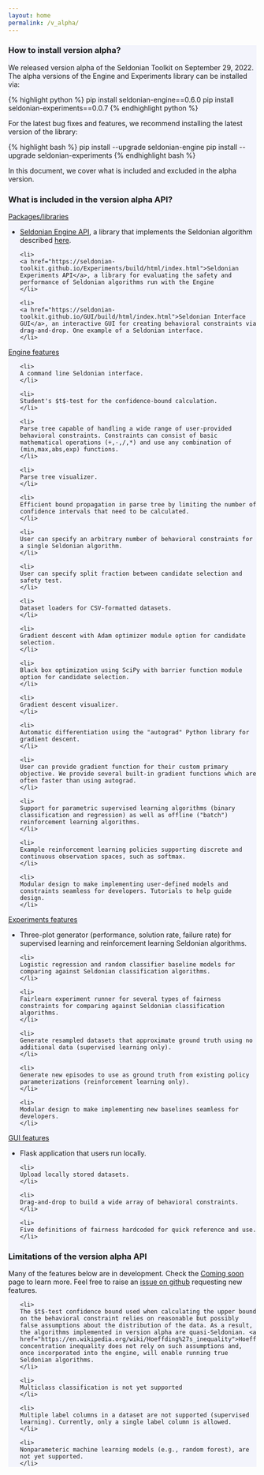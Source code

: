 ```yaml
---
layout: home
permalink: /v_alpha/
---
```


<!-- Main Container -->
<div class="container p-3 my-5 border" style="background-color: #f3f4fc;">
<h3 class="mb-2">How to install version alpha?</h3>
<p>
    We released version alpha of the Seldonian Toolkit on September 29, 2022. The alpha versions of the Engine and Experiments library can be installed via: 
</p>
{% highlight python %}
pip install seldonian-engine==0.6.0
pip install seldonian-experiments==0.0.7
{% endhighlight python %}
<p>
    For the latest bug fixes and features, we recommend installing the latest version of the library:
</p>
{% highlight bash %}
pip install --upgrade seldonian-engine
pip install --upgrade seldonian-experiments
{% endhighlight bash %}

<p>
In this document, we cover what is included and excluded in the alpha version.
</p>

<h3 class="mb-2">What is included in the version alpha API?</h3>
<h7><u>Packages/libraries</u></h7>
<ul>
    <li>
    <a href="https://seldonian-toolkit.github.io/Engine/build/html/index.html">Seldonian Engine API</a>, a library that implements the Seldonian algorithm described <a href="{{ "/tutorials/alg_details_tutorial/#overview" | relative_url}}">here</a>.
    </li>

    <li>
    <a href="https://seldonian-toolkit.github.io/Experiments/build/html/index.html">Seldonian Experiments API</a>, a library for evaluating the safety and performance of Seldonian algorithms run with the Engine
    </li>

    <li>
    <a href="https://seldonian-toolkit.github.io/GUI/build/html/index.html">Seldonian Interface GUI</a>, an interactive GUI for creating behavioral constraints via drag-and-drop. One example of a Seldonian interface.
    </li>
</ul>

<h7><u>Engine features</u></h7>
<ul>

    <li> 
    A command line Seldonian interface.
    </li>

    <li> 
    Student's $t$-test for the confidence-bound calculation. 
    </li>
    
    <li>
    Parse tree capable of handling a wide range of user-provided behavioral constraints. Constraints can consist of basic mathematical operations (+,-,/,*) and use any combination of (min,max,abs,exp) functions.
    </li>

    <li>
    Parse tree visualizer.
    </li>

    <li>
    Efficient bound propagation in parse tree by limiting the number of confidence intervals that need to be calculated.
    </li>

    <li>
    User can specify an arbitrary number of behavioral constraints for a single Seldonian algorithm.
    </li>

    <li>
    User can specify split fraction between candidate selection and safety test.
    </li>

    <li>
    Dataset loaders for CSV-formatted datasets.
    </li>

    <li>
    Gradient descent with Adam optimizer module option for candidate selection.
    </li>

    <li>
    Black box optimization using SciPy with barrier function module option for candidate selection.
    </li>

    <li>
    Gradient descent visualizer.
    </li>

    <li>
    Automatic differentiation using the "autograd" Python library for gradient descent. 
    </li>

    <li>
    User can provide gradient function for their custom primary objective. We provide several built-in gradient functions which are often faster than using autograd.
    </li>

    <li>
    Support for parametric supervised learning algorithms (binary classification and regression) as well as offline ("batch") reinforcement learning algorithms.
    </li>

    <li>
    Example reinforcement learning policies supporting discrete and continuous observation spaces, such as softmax. 
    </li>

    <li>
    Modular design to make implementing user-defined models and constraints seamless for developers. Tutorials to help guide design.
    </li>

</ul>
<h7><u>Experiments features</u></h7>
<ul>
    <li>
    Three-plot generator (performance, solution rate, failure rate) for supervised learning and reinforcement learning Seldonian algorithms.
    </li>

    <li>
    Logistic regression and random classifier baseline models for comparing against Seldonian classification algorithms.
    </li>

    <li>
    Fairlearn experiment runner for several types of fairness constraints for comparing against Seldonian classification algorithms.
    </li>

    <li>
    Generate resampled datasets that approximate ground truth using no additional data (supervised learning only).
    </li>

    <li>
    Generate new episodes to use as ground truth from existing policy parameterizations (reinforcement learning only).
    </li>

    <li>
    Modular design to make implementing new baselines seamless for developers. 
    </li>
    
</ul>

<h7><u>GUI features</u></h7>
<ul>
    <li>
    Flask application that users run locally.
    </li>

    <li>
    Upload locally stored datasets. 
    </li>

    <li>
    Drag-and-drop to build a wide array of behavioral constraints.
    </li>

    <li>
    Five definitions of fairness hardcoded for quick reference and use.
    </li>
</ul>


<h3 class="mb-2"> Limitations of the version alpha API</h3>
<p> Many of the features below are in development. Check the <a href="{{"/coming_soon" | relative_url}}">Coming soon</a> page to learn more. Feel free to raise an <a href="https://github.com/seldonian-toolkit/Engine/issues">issue on github</a> requesting new features.</p>
<ul>
    
    <li>
    The $t$-test confidence bound used when calculating the upper bound on the behavioral constraint relies on reasonable but possibly false assumptions about the distribution of the data. As a result, the algorithms implemented in version alpha are quasi-Seldonian. <a href="https://en.wikipedia.org/wiki/Hoeffding%27s_inequality">Hoeffding's</a> concentration inequality does not rely on such assumptions and, once incorporated into the engine, will enable running true Seldonian algorithms.
    </li>

    <li>
    Multiclass classification is not yet supported
    </li>

    <li>
    Multiple label columns in a dataset are not supported (supervised learning). Currently, only a single label column is allowed. 
    </li>

    <li>
    Nonparameteric machine learning models (e.g., random forest), are not yet supported.
    </li>

</ul>

</div>
